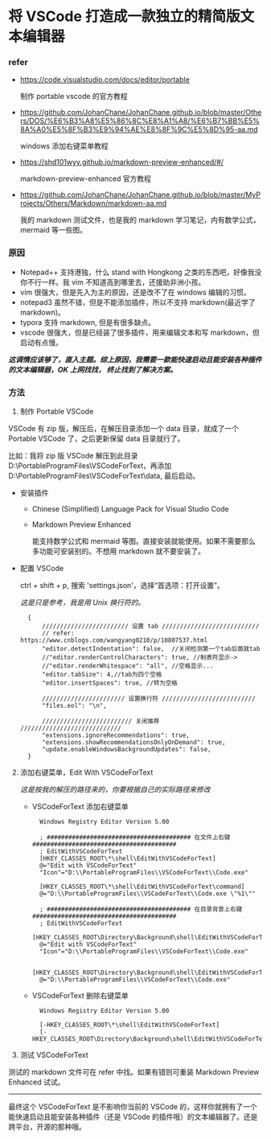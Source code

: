 # 将 VSCode 打造成一款独立的精简版文本编辑器

### refer

- <https://code.visualstudio.com/docs/editor/portable>

    制作 portable vscode 的官方教程

- <https://github.com/JohanChane/JohanChane.github.io/blob/master/Others/DOS/%E6%B3%A8%E5%86%8C%E8%A1%A8/%E6%B7%BB%E5%8A%A0%E5%8F%B3%E9%94%AE%E8%8F%9C%E5%8D%95-aa.md>

    windows 添加右键菜单教程

- <https://shd101wyy.github.io/markdown-preview-enhanced/#/>

    markdown-preview-enhanced 官方教程

- <https://github.com/JohanChane/JohanChane.github.io/blob/master/MyProjects/Others/Markdown/markdown-aa.md>

    我的 markdown 测试文件，也是我的 markdown 学习笔记，内有数学公式， mermaid 等一些图。

### 原因

- Notepad++ 支持港独，什么 stand with Hongkong 之类的东西吧，好像我没你不行一样。我 vim 不知道高到哪里去，还援助非洲小孩。
- vim 很强大，但是先入为主的原因，还是改不了在 windows 编辑的习惯。
- notepad3 虽然不错，但是不能添加插件，所以不支持 markdown(最近学了 markdown)。
- typora 支持 markdown, 但是有很多缺点。
- vscode 很强大，但是已经装了很多插件，用来编辑文本和写 markdown，但启动有点慢。

***这调情应该够了，直入主题。综上原因，我需要一款能快速启动且能安装各种插件的文本编辑器，OK 上网找找， 终止找到了解决方案。***

### 方法

1. 制作 Portable VSCode

VSCode 有 zip 版，解压后，在解压目录添加一个 data 目录，就成了一个 Portable VSCode 了，之后更新保留 data 目录就行了。

比如：我将 zip 版 VSCode 解压到此目录 D:\PortableProgramFiles\VSCodeForText，再添加 D:\PortableProgramFiles\VSCodeForText\data, 最后启动。

- 安装插件

    - Chinese (Simplified) Language Pack for Visual Studio Code

    - Markdown Preview Enhanced
    
        能支持数学公式和 mermaid 等图。直接安装就能使用。如果不需要那么多功能可安装别的。不想用 markdown 就不要安装了。

- 配置 VSCode

    ctrl + shift + p, 搜索 'settings.json'，选择“首选项：打开设置”。

    *这是只是参考，我是用 Unix 换行符的。*

        {
            //////////////////////// 设置 tab ///////////////////////////
            // refer: https://www.cnblogs.com/wangyang0210/p/10807537.html
            "editor.detectIndentation": false,  //关闭检测第一个tab后面就tab
            //"editor.renderControlCharacters": true, //制表符显示->
            //"editor.renderWhitespace": "all", //空格显示...
            "editor.tabSize": 4,//tab为四个空格
            "editor.insertSpaces": true, //转为空格

            /////////////////////// 设置换行符 //////////////////////////
            "files.eol": "\n",

            ///////////////////////// 关闭推荐 ////////////////////////////
            "extensions.ignoreRecommendations": true,
            "extensions.showRecommendationsOnlyOnDemand": true,
            "update.enableWindowsBackgroundUpdates": false,
        }

2. 添加右键菜单，Edit With VSCodeForText

    *这是按我的解压的路径来的，你要根据自己的实际路径来修改*

    - VSCodeForText 添加右键菜单

            Windows Registry Editor Version 5.00

            ; ######################################## 在文件上右键 ########################################
            ; EditWithVSCodeForText
            [HKEY_CLASSES_ROOT\*\shell\EditWithVSCodeForText]
            @="Edit with VSCodeForText"
            "Icon"="D:\\PortableProgramFiles\\VSCodeForText\\Code.exe"

            [HKEY_CLASSES_ROOT\*\shell\EditWithVSCodeForText\command]
            @="D:\\PortableProgramFiles\\VSCodeForText\\Code.exe \"%1\""

            ; ######################################## 在目录背景上右键 ########################################
            ; EditWithVSCodeForText
            [HKEY_CLASSES_ROOT\Directory\Background\shell\EditWithVSCodeForText]
            @="Edit with VSCodeForText"
            "Icon"="D:\\PortableProgramFiles\\VSCodeForText\\Code.exe"

            [HKEY_CLASSES_ROOT\Directory\Background\shell\EditWithVSCodeForText\command]
            @="D:\\PortableProgramFiles\\VSCodeForText\\Code.exe"

    - VSCodeForText 删除右键菜单

            Windows Registry Editor Version 5.00

            [-HKEY_CLASSES_ROOT\*\shell\EditWithVSCodeForText]
            [-HKEY_CLASSES_ROOT\Directory\Background\shell\EditWithVSCodeForText]


3. 测试 VSCodeForText

测试的 markdown 文件可在 refer 中找。如果有错则可重装 Markdown Preview Enhanced 试试。

---

最终这个 VSCodeForText 是不影响你当前的 VSCode 的，这样你就拥有了一个能快速启动且能安装各种插件（还是 VSCode 的插件哦）的文本编辑器了。还是跨平台，开源的那种哦。
